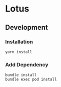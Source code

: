 # Lotus

## Development
### Installation
```
yarn install
```

### Add Dependency
```
bundle install
bundle exec pod install
```
